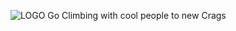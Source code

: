 ![LOGO](https://user-images.githubusercontent.com/105738004/187246950-3b15aaa3-9bb7-4c66-ab67-124c7189c851.svg)
Go Climbing with cool people to new Crags
